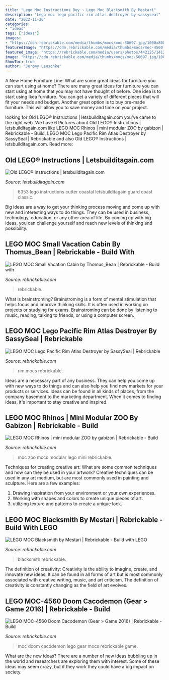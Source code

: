 ```yaml
---
title: "Lego Moc Instructions Buy ~ Lego Moc Blacksmith By Mestari"
description: "Lego moc lego pacific rim atlas destroyer by sassyseal"
date: "2022-11-20"
categories:
- "ideas"
tags: ["ideas"]
images:
- "https://cdn.rebrickable.com/media/thumbs/mocs/moc-50697.jpg/1000x800.jpg?1602429357.3201585"
featuredImage: "https://cdn.rebrickable.com/media/thumbs/mocs/moc-4560.jpg/1000x800p.jpg?1579044655.7907572"
featured_image: "https://rebrickable.com/media/users/photos/442125/14121.jpg"
image: "https://cdn.rebrickable.com/media/thumbs/mocs/moc-50697.jpg/1000x800.jpg?1602429357.3201585"
ShowToc: true
author: "Jeromy Leuschke"
---
```



A New Home Furniture Line: What are some great ideas for furniture you can start using at home?
There are many great ideas for furniture you can start using at home that you may not have thought of before. One idea is to start using Ikea furniture. You can get a variety of different pieces that will fit your needs and budget. Another great option is to buy pre-made furniture. This will allow you to save money and time on your project.

	

		
looking for Old LEGO® Instructions | letsbuilditagain.com you've came to the right web. We have 6 Pictures about Old LEGO® Instructions | letsbuilditagain.com like LEGO MOC Rhinos | mini modular ZOO by gabizon | Rebrickable - Build, LEGO MOC Lego Pacific Rim Atlas Destroyer by SassySeal | Rebrickable and also Old LEGO® Instructions | letsbuilditagain.com. Read more:
		
    
## Old LEGO® Instructions | Letsbuilditagain.com

<img loading=lazy src="https://letsbuilditagain.com/instructions/6353/005.jpg" onerror="this.onerror=null;this.src='https://tse2.mm.bing.net/th?id=OIP.p-BaelLcFm6iczxd7OfSUgHaKe&amp;pid=15.1';" alt="Old LEGO® Instructions | letsbuilditagain.com">

_Source: letsbuilditagain.com_

>6353 lego instructions cutter coastal letsbuilditagain guard coast classic. 

	

Big ideas are a way to get your thinking process moving and come up with new and interesting ways to do things. They can be used in business, technology, education, or any other area of life. By coming up with big ideas, you can challenge yourself and reach new levels of thinking and possibility.

    
## LEGO MOC Small Vacation Cabin By Thomus_Bean | Rebrickable - Build With

<img loading=lazy src="https://cdn.rebrickable.com/media/thumbs/mocs/moc-50697.jpg/1000x800.jpg?1602429357.3201585" onerror="this.onerror=null;this.src='https://tse3.mm.bing.net/th?id=OIP.shYNYFy6xad1qD0IgTzc_gHaFj&amp;pid=15.1';" alt="LEGO MOC Small Vacation Cabin by Thomus_Bean | Rebrickable - Build with">

_Source: rebrickable.com_

>rebrickable. 

	

What is brainstroming?
Brainstroming is a form of mental stimulation that helps focus and improve thinking skills. It is often used in working on projects or studying for exams. Brainstroming can be done by listening to music, reading, talking to friends, or using a computer screen.

    
## LEGO MOC Lego Pacific Rim Atlas Destroyer By SassySeal | Rebrickable

<img loading=lazy src="https://cdn.rebrickable.com/media/thumbs/mocs/moc-79292.jpg/1000x800.jpg?1623461202.8714402" onerror="this.onerror=null;this.src='https://tse4.mm.bing.net/th?id=OIP.u6TyYII34X6baH9XiSdK8QHaJ4&amp;pid=15.1';" alt="LEGO MOC Lego Pacific Rim Atlas Destroyer by SassySeal | Rebrickable">

_Source: rebrickable.com_

>rim mocs rebrickable. 

	

Ideas are a necessary part of any business. They can help you come up with new ways to do things and can also help you find new markets for your products or services. Ideas can be found in all kinds of places, from the company basement to the marketing department. When it comes to finding ideas, it's important to stay creative and inspired.

    
## LEGO MOC Rhinos | Mini Modular ZOO By Gabizon | Rebrickable - Build

<img loading=lazy src="https://cdn.rebrickable.com/media/thumbs/mocs/moc-51491.jpg/1000x800p.jpg" onerror="this.onerror=null;this.src='https://tse2.mm.bing.net/th?id=OIP.eqbve2_T17q6Y-JvhQxw2gHaF7&amp;pid=15.1';" alt="LEGO MOC Rhinos | mini modular ZOO by gabizon | Rebrickable - Build">

_Source: rebrickable.com_

>moc zoo mocs modular lego mini rebrickable. 

	

Techniques for creating creative art: What are some common techniques and how can they be used in your artwork?
Creative techniques can be used in any art medium, but are most commonly used in painting and sculpture. Here are a few examples:
1. Drawing inspiration from your environment or your own experiences.
2. Working with shapes and colors to create unique pieces of art.
3. utilizing texture and patterns to create a unique look.

    
## LEGO MOC Blacksmith By Mestari | Rebrickable - Build With LEGO

<img loading=lazy src="https://rebrickable.com/media/users/photos/442125/14121.jpg" onerror="this.onerror=null;this.src='https://tse1.mm.bing.net/th?id=OIP.sDCCjm9mgjb1uTu_4zZAAwHaJ4&amp;pid=15.1';" alt="LEGO MOC Blacksmith by Mestari | Rebrickable - Build with LEGO">

_Source: rebrickable.com_

>blacksmith rebrickable. 

	

The definition of creativity:
Creativity is the ability to imagine, create, and innovate new ideas. It can be found in all forms of art but is most commonly associated with creative writing, music, and art criticism. The definition of creativity is constantly changing as the field of art evolves.

    
## LEGO MOC-4560 Doom Cacodemon (Gear &gt; Game 2016) | Rebrickable - Build

<img loading=lazy src="https://cdn.rebrickable.com/media/thumbs/mocs/moc-4560.jpg/1000x800p.jpg?1579044655.7907572" onerror="this.onerror=null;this.src='https://tse3.mm.bing.net/th?id=OIP.UirIzBUIssAQpP0Zh_82JAHaF7&amp;pid=15.1';" alt="LEGO MOC-4560 Doom Cacodemon (Gear &gt; Game 2016) | Rebrickable - Build">

_Source: rebrickable.com_

>moc doom cacodemon lego gear mocs rebrickable game. 

	

What are the new ideas?
There are a number of new ideas bubbling up in the world and researchers are exploring them with interest. Some of these ideas may seem crazy, but if they work they could have a big impact on society.

